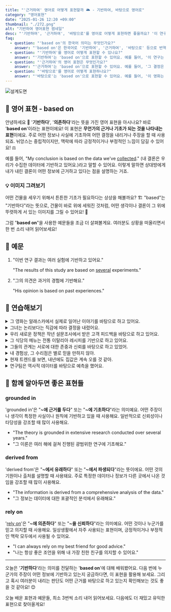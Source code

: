 ```yaml
---
title: "'근거하여' 영어로 어떻게 표현할까 🌥️ - 기반하여, 바탕으로 영어로"
category: "영어표현"
date: "2025-01-26 12:20 +09:00"
thumbnail: "./272.png"
alt: "기반하여 영어표현 썸네일"
desc: "'기반하여', '근거하여', '바탕으로'를 영어로 어떻게 표현하면 좋을까요? '이 연구는 최신 데이터에 기반하여 진행되었어요.', '그 결정은 과거의 경험에 근거하여 내려졌어요.' 등을 영어로 표현하는 법을 배워봅시다. 다양한 예문을 통해서 연습하고 본인의 표현으로 만들어 보세요."
faq:
  - question: "'based on'의 한국어 의미는 무엇인가요?"
    answer: "'based on'은 한국어로 '기반하여', '근거하여', '바탕으로' 등으로 번역될 수 있어요."
  - question: "'기반하여'를 영어로 어떻게 표현할 수 있나요?"
    answer: "'기반하여'는 'based on'으로 표현할 수 있어요. 예를 들어, '이 연구는 최신 데이터에 기반하여 진행되었어요'는 'This study was conducted based on the latest data'로 말할 수 있어요."
  - question: "'근거하여'의 영어 표현은 무엇인가요?"
    answer: "'근거하여'는 'based on'으로 표현할 수 있어요. 예를 들어, '그 결정은 과거의 경험에 근거하여 내려졌어요'는 'The decision was made based on past experiences'로 말할 수 있어요."
  - question: "'바탕으로'를 영어로 어떻게 표현하나요?"
    answer: "'바탕으로'는 'based on'으로 표현할 수 있어요. 예를 들어, '이 영화는 실제 사건을 바탕으로 만들어졌어요'는 'This movie was made based on a true story'로 표현할 수 있어요."
---
```


![설계도면](./272-1.jpg)

## 🌟 영어 표현 - based on

안녕하세요 👋 '**기반하다**', '**의존하다**'라는 뜻을 가진 영어 표현을 아시나요? 바로 '**based on**'이라는 표현이에요! 이 표현은 **무언가의 근거나 기초가 되는 것을 나타내는 표현**이에요. 주로 어떤 정보나 사실에 기초하여 어떤 결정을 내리거나 주장을 할 때 사용되죠. 뉘앙스는 중립적이지만, 맥락에 따라 긍정적이거나 부정적인 느낌이 담길 수 있어요! ⚖️

예를 들어, "My conclusion is based on the data we've [collected](/blog/in-english/350.collect/)." (내 결론은 우리가 수집한 데이터에 기반하고 있어요.)라고 말할 수 있어요. 이렇게 말하면 상대방에게 내가 내린 결론이 어떤 정보에 근거하고 있다는 점을 설명하는 거죠.

### 💡 이미지 그려보기

어떤 건물을 세우기 위해서 튼튼한 기초가 필요하다는 상상을 해볼까요? 🏗️ "based"는 "기반하다"라는 뜻으로, 건물이 바로 위에 세워진 것처럼, 어떤 생각이나 결론이 그 위에 뚜렷하게 서 있는 이미지를 그릴 수 있어요! 🌟

그럼 "**based on**"을 사용한 예문들을 조금 더 살펴볼게요. 여러분도 상황을 떠올리면서 한 번 소리 내어 읽어보세요!

## 📖 예문

1. "이번 연구 결과는 여러 실험에 기반하고 있어요."

   "The results of this study are based on [several](/blog/in-english/280.several/) experiments."

2. "그의 의견은 과거의 경험에 기반해요."

   "His opinion is based on past experiences."

## 💬 연습해보기

<details>
<summary>그 영화는 알래스카에서 실제로 일어난 이야기를 바탕으로 하고 있어요.</summary>
<span>The movie is based on a true story that happened in Alaska.</span>
</details>

<details>
<summary>그녀는 논리보다는 직감에 따라 결정을 내렸어요.</summary>
<span>She made her decision based on <a href="/blog/in-english/235.gut-feeling/">gut feeling</a> rather than logic.</span>
</details>

<details>
<summary>우리 새로운 정책은 작년 설문조사에서 받은 고객 피드백을 바탕으로 하고 있어요.</summary>
<span>Our new policy is based on customer feedback from last year's survey.</span>
</details>

<details>
<summary>그 식당의 메뉴는 전통 이탈리아 레시피를 기반으로 하고 있어요.</summary>
<span>The restaurant's menu is based on traditional Italian recipes.</span>
</details>

<details>
<summary>그들의 관계는 서로에 대한 존중과 신뢰를 바탕으로 하고 있었어.</summary>
<span>Their relationship was based on mutual respect and trust.</span>
</details>

<details>
<summary>내 경험상, 그 수리점은 별로 믿을 만하지 않아.</summary>
<span>Based on my experience, that repair shop isn't very reliable.</span>
</details>

<details>
<summary>현재 트렌드를 보면, 내년에도 집값은 계속 오를 것 같아.</summary>
<span>Based on current trends, home prices will <a href="/blog/in-english/291.keep-ing/">keep rising</a> next year.</span>
</details>

<details>
<summary>연구팀은 역사적 데이터를 바탕으로 예측을 했어요.</summary>
<span>The research team made predictions based on historical data.</span>
</details>

## 🤝 함께 알아두면 좋은 표현들

### grounded in

'grounded in'은 "**~에 근거를 두다**" 또는 "**~에 기초하다**"라는 의미예요. 어떤 주장이나 생각이 특정한 사실이나 원칙에 기반하고 있을 때 사용해요. 일반적으로 신뢰성이나 타당성을 강조할 때 많이 사용해요.

- "The theory is grounded in extensive research conducted over several years."
- "그 이론은 여러 해에 걸쳐 진행된 광범위한 연구에 기초해요."

### derived from

'derived from'은 "**~에서 유래하다**" 또는 "**~에서 파생되다**"라는 뜻이에요. 어떤 것의 기원이나 출처를 설명할 때 사용돼요. 주로 특정한 데이터나 정보가 다른 곳에서 나온 것임을 강조할 때 많이 사용해요.

- "The information is derived from a comprehensive analysis of the data."
- "그 정보는 데이터에 대한 포괄적인 분석에서 유래해요."

### rely on

'[rely on](/blog/in-english/113.rely-on/)'은 "**~에 의존하다**" 또는 "**~을 신뢰하다**"라는 의미예요. 어떤 것이나 누군가를 믿고 의지할 때 사용해요. 일상생활에서 자주 사용되는 표현이며, 긍정적이거나 부정적인 맥락 모두에서 사용될 수 있어요.

- "I can always rely on my best friend for good advice."
- "나는 항상 좋은 조언을 위해 내 가장 친한 친구를 의지할 수 있어요."

---

오늘은 '**기반하다**'라는 의미를 전달하는 '**based on**'에 대해 배워봤어요. 다음 번에 누군가의 주장이 어떤 정보에 기반하고 있는지 궁금하다면, 이 표현을 활용해 보세요. 그리고 혹시 여러분이 내리는 판단도 어떤 근거를 바탕으로 하고 있는지 확인해보는 것도 좋을 것 같아요! 😊

오늘 배운 표현과 예문들, 최소 3번씩 소리 내어 읽어보세요. 다음에도 더 재밌고 유익한 표현으로 찾아올게요!
